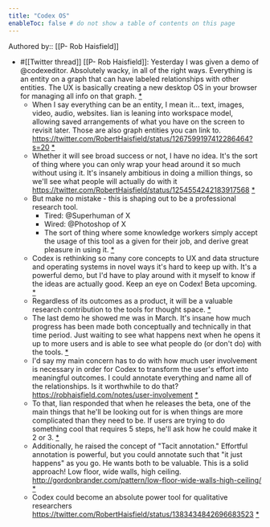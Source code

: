 ```yaml
---
title: "Codex OS"
enableToc: false # do not show a table of contents on this page
---
```

Authored by:: [[P- Rob Haisfield]]

- #[[Twitter thread]] [[P- Rob Haisfield]]: Yesterday I was given a demo of @codexeditor. Absolutely wacky, in all of the right ways. Everything is an entity on a graph that can have labeled relationships with other entities. The UX is basically creating a new desktop OS in your browser for managing all info on that graph. [*](https://twitter.com/RobertHaisfield/status/1326185315380310016)
  - When I say everything can be an entity, I mean it... text, images, video, audio, websites. Iian is leaning into workspace model, allowing saved arrangements of what you have on the screen to revisit later. Those are also graph entities you can link to. https://twitter.com/RobertHaisfield/status/1267599197412286464?s=20 [*](https://twitter.com/RobertHaisfield/status/1326186101053140992)
  - Whether it will see broad success or not, I have no idea. It's the sort of thing where you can only wrap your head around it so much without using it. It's insanely ambitious in doing a million things, so we'll see what people will actually do with it https://twitter.com/RobertHaisfield/status/1254554242183917568 [*](https://twitter.com/RobertHaisfield/status/1326187083736649730)
  - But make no mistake - this is shaping out to be a professional research tool.
    - Tired: @Superhuman of X
    - Wired: @Photoshop of X
    - The sort of thing where some knowledge workers simply accept the usage of this tool as a given for their job, and derive great pleasure in using it. [*](https://twitter.com/RobertHaisfield/status/1326187085296934912)
  - Codex is rethinking so many core concepts to UX and data structure and operating systems in novel ways it's hard to keep up with. It's a powerful demo, but I'd have to play around with it myself to know if the ideas are actually good. Keep an eye on Codex! Beta upcoming. [*](https://twitter.com/RobertHaisfield/status/1326187977349869568)
  - Regardless of its outcomes as a product, it will be a valuable research contribution to the tools for thought space. [*](https://twitter.com/RobertHaisfield/status/1326189522531491841)
  - The last demo he showed me was in March. It's insane how much progress has been made both conceptually and technically in that time period. Just waiting to see what happens next when he opens it up to more users and is able to see what people do (or don't do) with the tools. [*](https://twitter.com/RobertHaisfield/status/1326190050124595201)
  - I'd say my main concern has to do with how much user involvement is necessary in order for Codex to transform the user's effort into meaningful outcomes. I could annotate everything and name all of the relationships. Is it worthwhile to do that? https://robhaisfield.com/notes/user-involvement [*](https://twitter.com/RobertHaisfield/status/1326197127903506432)
  - To that, Iian responded that when he releases the beta, one of the main things that he'll be looking out for is when things are more complicated than they need to be. If users are trying to do something cool that requires 5 steps, he'll ask how he could make it 2 or 3. [*](https://twitter.com/RobertHaisfield/status/1326197129950359552)
  - Additionally, he raised the concept of "Tacit annotation." Effortful annotation is powerful, but you could annotate such that "it just happens" as you go. He wants both to be valuable. This is a solid approach! Low floor, wide walls, high ceiling. http://gordonbrander.com/pattern/low-floor-wide-walls-high-ceiling/ [*](https://twitter.com/RobertHaisfield/status/1326197133985288194)
  - Codex could become an absolute power tool for qualitative researchers https://twitter.com/RobertHaisfield/status/1383434842696683523 [*](https://twitter.com/RobertHaisfield/status/1383443781752549379)
